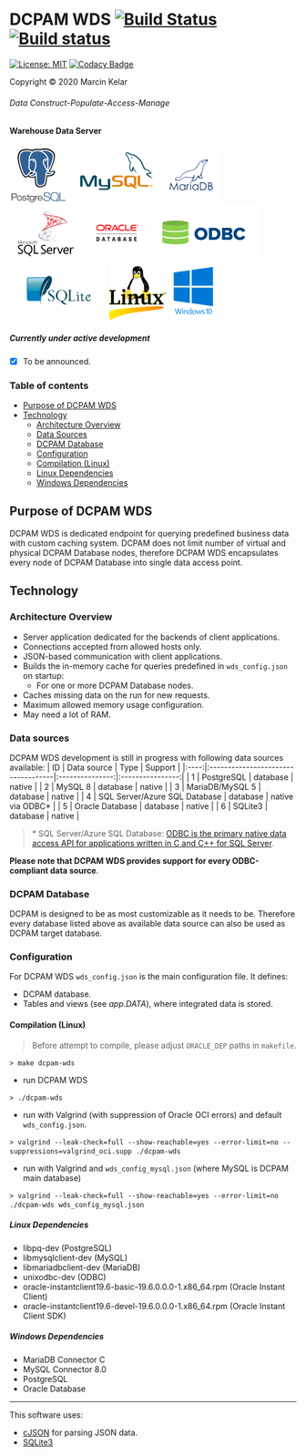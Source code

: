 # DCPAM WDS [![Build Status](https://travis-ci.org/OrionExplorer/dcpam.svg?branch=master)](https://travis-ci.org/OrionExplorer/dcpam) [![Build status](https://ci.appveyor.com/api/projects/status/43le8rn6721j8jtj/branch/master?svg=true)](https://ci.appveyor.com/project/OrionExplorer/dcpam/branch/master)
 
 [![License: MIT](https://img.shields.io/badge/License-MIT-brightgreen.svg)](https://opensource.org/licenses/MIT) [![Codacy Badge](https://app.codacy.com/project/badge/Grade/f5c3afcc56ab4e14910d7f68038d732a)](https://www.codacy.com/manual/OrionExplorer/dcpam?utm_source=github.com&amp;utm_medium=referral&amp;utm_content=OrionExplorer/dcpam&amp;utm_campaign=Badge_Grade)
 
 Copyright © 2020 Marcin Kelar
###### _Data Construct-Populate-Access-Manage_ 
#### Warehouse Data Server
![PostgreSQL](https://raw.githubusercontent.com/OrionExplorer/dcpam/master/docs/postgresql102x100.png) ![MySQL](https://raw.githubusercontent.com/OrionExplorer/dcpam/master/docs/mysql159x100.png) ![MariaDB](https://raw.githubusercontent.com/OrionExplorer/dcpam/master/docs/mariadb100x100.png) ![Microsoft SQL Server](https://raw.githubusercontent.com/OrionExplorer/dcpam/master/docs/sqlserver134x100.png) ![Oracle Database](https://raw.githubusercontent.com/OrionExplorer/dcpam/master/docs/oracle100x100.png) ![ODBC](https://raw.githubusercontent.com/OrionExplorer/dcpam/master/docs/odbc199x100.png) ![SQLite3](https://raw.githubusercontent.com/OrionExplorer/dcpam/master/docs/sqlite171x100.png) ![Linux](https://raw.githubusercontent.com/OrionExplorer/dcpam/master/docs/linux100x100.png) ![Windows 10](https://raw.githubusercontent.com/OrionExplorer/dcpam/master/docs/windows87x100.png)

##### Currently under active development
* [x] To be announced.

### Table of contents
* [Purpose of DCPAM WDS](https://github.com/OrionExplorer/dcpam/tree/master/src/DCPAM_WDS#purpose-of-dcpam-wds)
* [Technology](https://github.com/OrionExplorer/dcpam/tree/master/src/DCPAM_WDS#technology)
    * [Architecture Overview](https://github.com/OrionExplorer/dcpam/tree/master/src/DCPAM_WDS#architecture-overview)
    * [Data Sources](https://github.com/OrionExplorer/dcpam/tree/master/src/DCPAM_WDS#data-sources)
    * [DCPAM Database](https://github.com/OrionExplorer/dcpam/tree/master/src/DCPAM_WDS#dcpam-database)
    * [Configuration](https://github.com/OrionExplorer/dcpam/tree/master/src/DCPAM_WDS#configuration)
    * [Compilation (Linux)](https://github.com/OrionExplorer/dcpam/tree/master/src/DCPAM_WDS#compilation-linux)
    * [Linux Dependencies](https://github.com/OrionExplorer/dcpam/tree/master/src/DCPAM_WDS#linux-dependencies)
    * [Windows Dependencies](https://github.com/OrionExplorer/dcpam/tree/master/src/DCPAM_WDS#windows-dependencies)

## Purpose of DCPAM WDS
DCPAM WDS is dedicated endpoint for querying predefined business data with custom caching system. DCPAM does not limit number of virtual and physical DCPAM Database nodes, therefore DCPAM WDS encapsulates every node of DCPAM Database into single data access point.

## Technology
### Architecture Overview
* Server application dedicated for the backends of client applications.
* Connections accepted from allowed hosts only.
* JSON-based communication with client applications.
* Builds the in-memory cache for queries predefined in `wds_config.json` on startup:
	* For one or more DCPAM Database nodes.
* Caches missing data on the run for new requests.
* Maximum allowed memory usage configuration.
* May need a lot of RAM.

### Data sources
DCPAM WDS development is still in progress with following data sources available:
|  ID  | Data source                        | Type            | Support          |
|:----:|:-----------------------------------|:---------------:|:----------------:|
| 1    | PostgreSQL                         | database        | native           |
| 2    | MySQL 8                            | database        | native           |
| 3    | MariaDB/MySQL 5                    | database        | native           |
| 4    | SQL Server/Azure SQL Database      | database        | native via ODBC* |
| 5    | Oracle Database                    | database        | native           |
| 6    | SQLite3                            | database        | native           |

> \* SQL Server/Azure SQL Database: [ODBC is the primary native data access API for applications written in C and C++ for SQL Server](https://docs.microsoft.com/en-us/sql/connect/odbc/microsoft-odbc-driver-for-sql-server).

**Please note that DCPAM WDS provides support for every ODBC-compliant data source**.

### DCPAM Database
DCPAM is designed to be as most customizable as it needs to be.
Therefore every database listed above as available data source can also be used as DCPAM target database.

### Configuration
For DCPAM WDS `wds_config.json` is the main configuration file. It defines:
* DCPAM database.
* Tables and views (see _app.DATA_), where integrated data is stored.

#### Compilation (Linux)
> Before attempt to compile, please adjust `ORACLE_DEP` paths in `makefile`.
```
> make dcpam-wds
```
- run DCPAM WDS
```
> ./dcpam-wds
```
- run with Valgrind (with suppression of Oracle OCI errors) and default `wds_config.json`.
```
> valgrind --leak-check=full --show-reachable=yes --error-limit=no --suppressions=valgrind_oci.supp ./dcpam-wds
```
- run with Valgrind and `wds_config_mysql.json` (where MySQL is DCPAM main database)
```
> valgrind --leak-check=full --show-reachable=yes --error-limit=no ./dcpam-wds wds_config_mysql.json
```

##### Linux Dependencies
- libpq-dev (PostgreSQL)
- libmysqlclient-dev (MySQL)
- libmariadbclient-dev (MariaDB)
- unixodbc-dev (ODBC)
- oracle-instantclient19.6-basic-19.6.0.0.0-1.x86_64.rpm (Oracle Instant Client)
- oracle-instantclient19.6-devel-19.6.0.0.0-1.x86_64.rpm (Oracle Instant Client SDK)

##### Windows Dependencies
- MariaDB Connector C
- MySQL Connector 8.0
- PostgreSQL
- Oracle Database

---
This software uses:
* [cJSON](https://github.com/DaveGamble/cJSON "cJSON") for parsing JSON data.
* [SQLite3](https://www.sqlite.org/ "SQLite")
